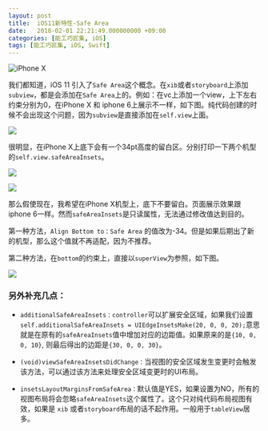 ```yaml
---
layout: post
title:  iOS11新特性-Safe Area
date:   2018-02-01 22:21:49.000000000 +09:00
categories: [能工巧匠集, iOS]
tags: [能工巧匠集, iOS, Swift]
---
```



![iPhone X ](https://ws1.sinaimg.cn/large/006tNc79ly1fz4yshtporj30rs0o3qag.jpg)

我们都知道，iOS 11 引入了`Safe Area`这个概念。在`xib`或者`storyboard`上添加`subview`，都是会添加在`Safe Area`上的。例如：在vc上添加一个view，上下左右约束分别为0，在iPhone X 和 iphone 6上展示不一样，如下图。纯代码创建的时候不会出现这个问题，因为`subview`是直接添加在`self.view`上面。


![](https://ws4.sinaimg.cn/large/006tNc79ly1fz4yso54kxj30rs0r7gm6.jpg)


很明显，在iPhone X上底下会有一个34pt高度的留白区。分别打印一下两个机型的`self.view.safeAreaInsets`。

![](https://ws1.sinaimg.cn/large/006tNc79ly1fz4yw91a0hj30rs02hjrm.jpg)

![](https://ws3.sinaimg.cn/large/006tNc79ly1fz4ywc9um3j30rs02pdg3.jpg)

那么假使现在，我希望在iPhone X机型上，底下不要留白。页面展示效果跟iphone 6一样。然而`safeAreaInsets`是只读属性，无法通过修改值达到目的。


第一种方法，`Align Bottom to：Safe Area` 的值改为-34。但是如果后期出了新的机型，那么这个值就不再适配，因为不推荐。


第二种方法，在`bottom`的约束上，直接以`superView`为参照，如下图。

![](https://ws3.sinaimg.cn/large/006tNc79ly1fz4ysppej9j30rs0e9jvb.jpg)


### 另外补充几点：

- `additionalSafeAreaInsets：controller`可以扩展安全区域，如果我们设置`self.additionalSafeAreaInsets = UIEdgeInsetsMake(20, 0, 0, 20);`意思就是在原有的`safeAreaInsets`值中增加对应的边距值。如果原来的是`{10, 0, 0, 10}`, 则最后得出的边距是`{30, 0, 0, 30}`。

- `(void)viewSafeAreaInsetsDidChange：`当视图的安全区域发生变更时会触发该方法，可以通过该方法来处理安全区域变更时的UI布局。

- `insetsLayoutMarginsFromSafeArea：`默认值是YES，如果设置为NO，所有的视图布局将会忽略`safeAreaInsets`这个属性了。这个只对纯代码布局视图有效，如果是 `xib` 或者`storyboard`布局的话不起作用。一般用于`tableView`居多。
